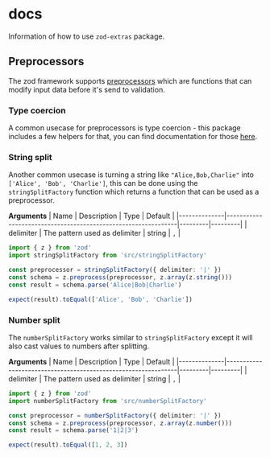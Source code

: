 # docs

Information of how to use `zod-extras` package.

## Preprocessors

The zod framework supports [preprocessors](https://github.com/colinhacks/zod#preprocess) which are functions that can modify input data before it's send to validation.

### Type coercion

A common usecase for preprocessors is type coercion - this package includes a few helpers for that, you can find documentation for those [here](/docs/type-coercion.md).

### String split

Another common usecase is turning a string like `"Alice,Bob,Charlie"` into `['Alice', 'Bob', 'Charlie']`, this can be done using the `stringSplitFactory` function which returns a function that can be used as a preprocessor.

**Arguments**
| Name | Description | Type | Default |
|--------------|---------------------------------------------------------------|---------|---------|
| delimiter | The pattern used as delimiter | string | `,` |

```typescript
import { z } from 'zod'
import stringSplitFactory from 'src/stringSplitFactory'

const preprocessor = stringSplitFactory({ delimiter: '|' })
const schema = z.preprocess(preprocessor, z.array(z.string()))
const result = schema.parse('Alice|Bob|Charlie')

expect(result).toEqual(['Alice', 'Bob', 'Charlie'])
```

### Number split

The `numberSplitFactory` works similar to `stringSplitFactory` except it will also cast values to numbers after splitting.

**Arguments**
| Name | Description | Type | Default |
|--------------|---------------------------------------------------------------|---------|---------|
| delimiter | The pattern used as delimiter | string | `,` |

```typescript
import { z } from 'zod'
import numberSplitFactory from 'src/numberSplitFactory'

const preprocessor = numberSplitFactory({ delimiter: '|' })
const schema = z.preprocess(preprocessor, z.array(z.number()))
const result = schema.parse('1|2|3')

expect(result).toEqual([1, 2, 3])
```
